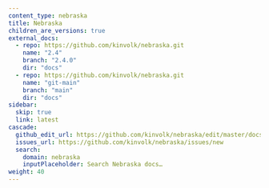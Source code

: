 ```yaml
---
content_type: nebraska
title: Nebraska
children_are_versions: true
external_docs:
  - repo: https://github.com/kinvolk/nebraska.git
    name: "2.4"
    branch: "2.4.0"
    dir: "docs"
  - repo: https://github.com/kinvolk/nebraska.git
    name: "git-main"
    branch: "main"
    dir: "docs"
sidebar:
  skip: true
  link: latest
cascade:
  github_edit_url: https://github.com/kinvolk/nebraska/edit/master/docs/
  issues_url: https://github.com/kinvolk/nebraska/issues/new
  search:
    domain: nebraska
    inputPlaceholder: Search Nebraska docs…
weight: 40
---
```

